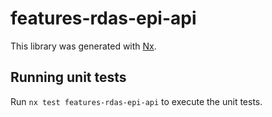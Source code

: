# features-rdas-epi-api

This library was generated with [Nx](https://nx.dev).

## Running unit tests

Run `nx test features-rdas-epi-api` to execute the unit tests.
